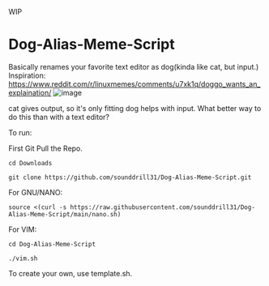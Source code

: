 WIP
# Dog-Alias-Meme-Script
Basically renames your favorite text editor as dog(kinda like cat, but input.)
Inspiration: https://www.reddit.com/r/linuxmemes/comments/u7xk1q/doggo_wants_an_explaination/
![image](https://user-images.githubusercontent.com/84176052/164274559-7405efaa-75d5-4e46-863c-a8074b76aff4.png)

cat gives output, so it's only fitting dog helps with input. What better way to do this than with a text editor?

To run:

First Git Pull the Repo.

```cd Downloads```

```git clone https://github.com/sounddrill31/Dog-Alias-Meme-Script.git```


For GNU/NANO:

```source <(curl -s https://raw.githubusercontent.com/sounddrill31/Dog-Alias-Meme-Script/main/nano.sh)```

For VIM:

```cd Dog-Alias-Meme-Script```

```./vim.sh```

To create your own, use template.sh.


